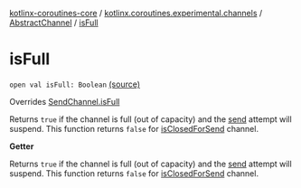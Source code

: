 [kotlinx-coroutines-core](../../index.md) / [kotlinx.coroutines.experimental.channels](../index.md) / [AbstractChannel](index.md) / [isFull](.)

# isFull

`open val isFull: Boolean` [(source)](http://github.com/kotlin/kotlinx.coroutines/tree/master/kotlinx-coroutines-core/src/main/kotlin/kotlinx/coroutines/experimental/channels/AbstractChannel.kt#L58)

Overrides [SendChannel.isFull](../-send-channel/is-full.md)

Returns `true` if the channel is full (out of capacity) and the [send](send.md) attempt will suspend.
This function returns `false` for [isClosedForSend](is-closed-for-send.md) channel.

**Getter**

Returns `true` if the channel is full (out of capacity) and the [send](send.md) attempt will suspend.
This function returns `false` for [isClosedForSend](is-closed-for-send.md) channel.

